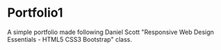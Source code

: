 # Portfolio1
A simple portfolio made following Daniel Scott "Responsive Web Design Essentials - HTML5 CSS3 Bootstrap" class. 

